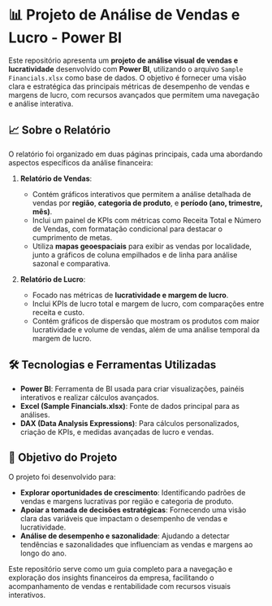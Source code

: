 # 📊 Projeto de Análise de Vendas e Lucro - Power BI

Este repositório apresenta um **projeto de análise visual de vendas e lucratividade** desenvolvido com **Power BI**, utilizando o arquivo `Sample Financials.xlsx` como base de dados. O objetivo é fornecer uma visão clara e estratégica das principais métricas de desempenho de vendas e margens de lucro, com recursos avançados que permitem uma navegação e análise interativa.

## 📈 Sobre o Relatório

O relatório foi organizado em duas páginas principais, cada uma abordando aspectos específicos da análise financeira:

1. **Relatório de Vendas**: 
   - Contém gráficos interativos que permitem a análise detalhada de vendas por **região**, **categoria de produto**, e **período (ano, trimestre, mês)**.
   - Inclui um painel de KPIs com métricas como Receita Total e Número de Vendas, com formatação condicional para destacar o cumprimento de metas.
   - Utiliza **mapas geoespaciais** para exibir as vendas por localidade, junto a gráficos de coluna empilhados e de linha para análise sazonal e comparativa.

2. **Relatório de Lucro**:
   - Focado nas métricas de **lucratividade e margem de lucro**.
   - Inclui KPIs de lucro total e margem de lucro, com comparações entre receita e custo.
   - Contém gráficos de dispersão que mostram os produtos com maior lucratividade e volume de vendas, além de uma análise temporal da margem de lucro.

## 🛠️ Tecnologias e Ferramentas Utilizadas

- **Power BI**: Ferramenta de BI usada para criar visualizações, painéis interativos e realizar cálculos avançados.
- **Excel (Sample Financials.xlsx)**: Fonte de dados principal para as análises.
- **DAX (Data Analysis Expressions)**: Para cálculos personalizados, criação de KPIs, e medidas avançadas de lucro e vendas.

## 🎯 Objetivo do Projeto

O projeto foi desenvolvido para:

- **Explorar oportunidades de crescimento**: Identificando padrões de vendas e margens lucrativas por região e categoria de produto.
- **Apoiar a tomada de decisões estratégicas**: Fornecendo uma visão clara das variáveis que impactam o desempenho de vendas e lucratividade.
- **Análise de desempenho e sazonalidade**: Ajudando a detectar tendências e sazonalidades que influenciam as vendas e margens ao longo do ano.

Este repositório serve como um guia completo para a navegação e exploração dos insights financeiros da empresa, facilitando o acompanhamento de vendas e rentabilidade com recursos visuais interativos.


